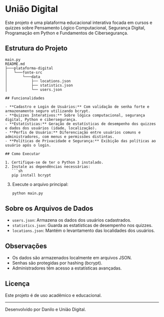 # União Digital

Este projeto é uma plataforma educacional interativa focada em cursos e quizzes sobre Pensamento Lógico Computacional, Segurança Digital, Programação em Python e Fundamentos de Cibersegurança.

## Estrutura do Projeto

```
main.py
README.md
├───plataforma-digital
│   └───fonte-src
│       └───data
│           ├── locations.json
│           ├── statistics.json
│           └── users.json

## Funcionalidades

- **Cadastro e Login de Usuários:** Com validação de senha forte e armazenamento seguro utilizando bcrypt.
- **Quizzes Interativos:** Sobre lógica computacional, segurança digital, Python e cibersegurança.
- **Estatísticas:** Geração de estatísticas de desempenho dos quizzes e dados dos usuários (idade, localização).
- **Perfis de Usuário:** Diferenciação entre usuários comuns e administradores, com menus e permissões distintas.
- **Políticas de Privacidade e Segurança:** Exibição das políticas ao usuário após o login.

## Como Executar

1. Certifique-se de ter o Python 3 instalado.
2. Instale as dependências necessárias:
   ```sh
   pip install bcrypt
   ```
3. Execute o arquivo principal:
   ```sh
   python main.py
   ```

## Sobre os Arquivos de Dados

- `users.json`: Armazena os dados dos usuários cadastrados.
- `statistics.json`: Guarda as estatísticas de desempenho nos quizzes.
- `locations.json`: Mantém o levantamento das localidades dos usuários.

## Observações

- Os dados são armazenados localmente em arquivos JSON.
- Senhas são protegidas por hashing (bcrypt).
- Administradores têm acesso a estatísticas avançadas.

## Licença

Este projeto é de uso acadêmico e educacional.

---
Desenvolvido por  Danilo e União Digital.

